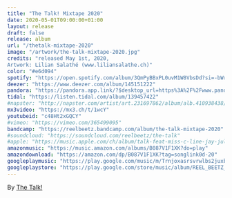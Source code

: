```yaml
---
title: "The Talk! Mixtape 2020"
date: 2020-05-01T09:00:00+01:00
layout: release
draft: false
release: album
url: "/thetalk-mixtape-2020"
image: "/artwork/the-talk-mixtape-2020.jpg"
credits: "released May 1st, 2020,
Artwork: Lilian Salathé (www.liliansalathe.ch)"
color: "#e6d094"
spotify: "https://open.spotify.com/album/3QmPyBBxPL0uvM1W8VbsDd?si=-bWrYk4zTRKhlv6ymk2IPA"
deezer: "https://www.deezer.com/album/145151222"
pandora: "https://pandora.app.link/?$desktop_url=https%3A%2F%2Fwww.pandora.com%2Fartist%2Fthe-talk-and-reel-beetz%2Fthe-talk-mixtape-2020-explicit%2FALglkPrk6jg4jXJ&$ios_deeplink_path=pandorav4%3A%2F%2Fbackstage%2Falbum%3Ftoken%3DAL%3A5300892&$android_deeplink_path=pandorav4%3A%2F%2Fbackstage%2Falbum%3Ftoken%3DAL%3A5300892&~channel=Partner%20Catalog%20Search%20API"
tidal: "https://listen.tidal.com/album/139457422"
#napster: "http://napster.com/artist/art.231697862/album/alb.410938438/track/tra.410938439"
mx3video: "https://mx3.ch/t/1wcY"
youtubeid: "c48Ht2xGQCY"
#vimeo: "https://vimeo.com/365499095"
bandcamp: "https://reelbeetz.bandcamp.com/album/the-talk-mixtape-2020"
#soundcloud: "https://soundcloud.com/reelbeetz/the-talk"
#apple: "https://music.apple.com/ch/album/talk-feat-miss-c-line-jay-jules-don-pewe-nisl-mc-juli/1505288824?l=en"
amazonmusic: "https://music.amazon.com/albums/B087V1F1XK?do=play"
amazondownload: "https://amazon.com/dp/B087V1F1XK?tag=songlink0d-20"
googleplaymusic: "https://play.google.com/music/m/Trnjoxasrsvrwlbs2juxbl2li2i?signup_if_needed=1"
googleplaystore: "https://play.google.com/store/music/album/REEL_BEETZ_The_Talk_Mixtape_2020_Live?id=Bgjn2nleplr3v266rcudae3zxuq"
---
```


By [The Talk!](https://thetalk.ch)
